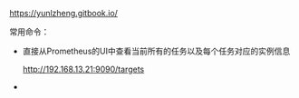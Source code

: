 

https://yunlzheng.gitbook.io/

常用命令：

- 直接从Prometheus的UI中查看当前所有的任务以及每个任务对应的实例信息

  http://192.168.13.21:9090/targets

- 



